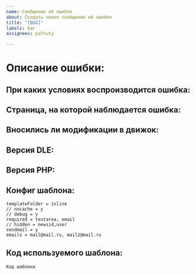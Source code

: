 ```yaml
---
name: Сообщение об ошибке
about: Создать новое сообщение об ошибке
title: "[BUG]"
labels: баг
assignees: pafnuty

---
```


# Описание ошибки:

## При каких условиях воспроизводится ошибка:
## Страница, на которой наблюдается ошибка:
## Вносились ли модификации в движок:
## Версия DLE: 
## Версия PHP: 


## Конфиг шаблона:

```
templateFolder = inline
// nocache = y
// debug = y
required = textarea, email
// hidden = newsid,user
sendmail = y
emails = mail@mail.ru, mail2@mail.ru
```

## Код используемого шаблона:

```
Код шаблона
```
